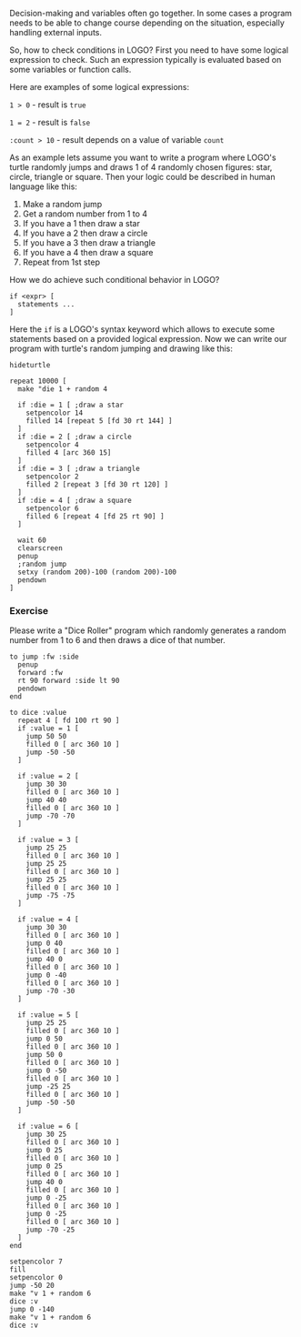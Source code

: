 Decision-making and variables often go together. In some cases a program needs to be able to change course depending on the situation, especially handling external inputs.

So, how to check conditions in LOGO? First you need to have some logical expression to check. Such an expression typically is evaluated based on some variables or function calls.

Here are examples of some logical expressions:

`1 > 0` - result is `true`

`1 = 2` - result is `false`

`:count > 10` - result depends on a value of variable `count`

As an example lets assume you want to write a program where LOGO's turtle randomly jumps and draws 1 of 4 randomly chosen figures: star, circle, triangle or square. Then your logic could be described in human language like this:

1. Make a random jump
2. Get a random number from 1 to 4
3. If you have a 1 then draw a star
4. If you have a 2 then draw a circle
5. If you have a 3 then draw a triangle
6. If you have a 4 then draw a square
7. Repeat from 1st step

How we do achieve such conditional behavior in LOGO?

```
if <expr> [
  statements ...
]
```

Here the `if` is a LOGO's syntax keyword which allows to execute some statements based on a provided logical expression.
Now we can write our program with turtle's random jumping and drawing like this:

<!--logo {"width":"220px", "height":"220px", "code": true}-->

```
hideturtle

repeat 10000 [
  make "die 1 + random 4

  if :die = 1 [ ;draw a star
    setpencolor 14
    filled 14 [repeat 5 [fd 30 rt 144] ]
  ]
  if :die = 2 [ ;draw a circle
    setpencolor 4
    filled 4 [arc 360 15]
  ]
  if :die = 3 [ ;draw a triangle
    setpencolor 2
    filled 2 [repeat 3 [fd 30 rt 120] ]
  ]
  if :die = 4 [ ;draw a square
    setpencolor 6
    filled 6 [repeat 4 [fd 25 rt 90] ]
  ]

  wait 60
  clearscreen
  penup
  ;random jump
  setxy (random 200)-100 (random 200)-100
  pendown
]
```

### Exercise

Please write a "Dice Roller" program which randomly generates a random number from 1 to 6 and then draws a dice of that number.

<!--logo {"width":"300px", "height":"200px", "solution": true}-->

```
to jump :fw :side
  penup
  forward :fw
  rt 90 forward :side lt 90
  pendown
end

to dice :value
  repeat 4 [ fd 100 rt 90 ]
  if :value = 1 [
    jump 50 50
    filled 0 [ arc 360 10 ]
    jump -50 -50
  ]

  if :value = 2 [
    jump 30 30
    filled 0 [ arc 360 10 ]
    jump 40 40
    filled 0 [ arc 360 10 ]
    jump -70 -70
  ]

  if :value = 3 [
    jump 25 25
    filled 0 [ arc 360 10 ]
    jump 25 25
    filled 0 [ arc 360 10 ]
    jump 25 25
    filled 0 [ arc 360 10 ]
    jump -75 -75
  ]

  if :value = 4 [
    jump 30 30
    filled 0 [ arc 360 10 ]
    jump 0 40
    filled 0 [ arc 360 10 ]
    jump 40 0
    filled 0 [ arc 360 10 ]
    jump 0 -40
    filled 0 [ arc 360 10 ]
    jump -70 -30
  ]

  if :value = 5 [
    jump 25 25
    filled 0 [ arc 360 10 ]
    jump 0 50
    filled 0 [ arc 360 10 ]
    jump 50 0
    filled 0 [ arc 360 10 ]
    jump 0 -50
    filled 0 [ arc 360 10 ]
    jump -25 25
    filled 0 [ arc 360 10 ]
    jump -50 -50
  ]

  if :value = 6 [
    jump 30 25
    filled 0 [ arc 360 10 ]
    jump 0 25
    filled 0 [ arc 360 10 ]
    jump 0 25
    filled 0 [ arc 360 10 ]
    jump 40 0
    filled 0 [ arc 360 10 ]
    jump 0 -25
    filled 0 [ arc 360 10 ]
    jump 0 -25
    filled 0 [ arc 360 10 ]
    jump -70 -25
  ]
end

setpencolor 7
fill
setpencolor 0
jump -50 20
make "v 1 + random 6
dice :v
jump 0 -140
make "v 1 + random 6
dice :v
```
